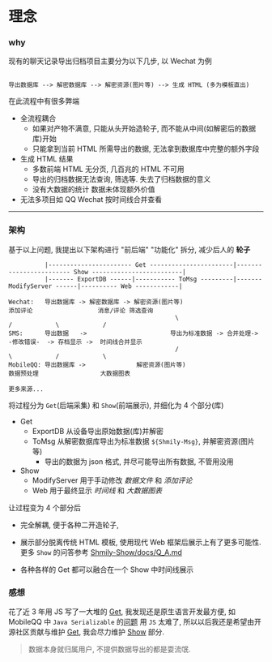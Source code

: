 # 理念

### why

现有的聊天记录导出归档项目主要分为以下几步, 以 Wechat 为例

```

导出数据库 --> 解密数据库 --> 解密资源(图片等) --> 生成 HTML (多为模板直出)

```

在此流程中有很多弊端

-   全流程耦合
    -   如果对产物不满意, 只能从头开始造轮子, 而不能从中间(如解密后的数据库)开始
    -   只能拿到当前 HTML 所需导出的数据, 无法拿到数据库中完整的额外字段
-   生成 HTML 结果
    -   多数前端 HTML 无分页, 几百兆的 HTML 不可用
    -   导出的归档数据无法查询, 筛选等. 失去了归档数据的意义
    -   没有大数据的统计 数据未体现额外价值
-   无法多项目如 QQ Wechat 按时间线合并查看

<hr />

### 架构

基于以上问题, 我提出以下架构进行 "前后端" "功能化" 拆分, 减少后人的 **轮子**

```
          |----------------------- Get -----------------------|------------------------ Show -------------------------|
          |------- ExportDB ------|----------- ToMsg ---------|------- ModifyServer ------|---------- Web ------------|

Wechat:   导出数据库 -> 解密数据库 -> 解密资源(图片等)                       添加评论                  消息/评论 筛选查询
                                              \                        /            \            /
SMS:      导出数据   ->                       导出为标准数据 -> 合并处理->  -修改错误-  -> 存档显示 ->  时间线合并显示
                                              /                        \            /            \
MobileQQ: 导出数据库 ->              解密资源(图片等)                       数据预处理                 大数据图表

更多来源...
```

将过程分为 `Get`(后端采集) 和 `Show`(前端展示), 并细化为 4 个部分(库)

-   Get
    -   ExportDB 从设备导出原始数据(库)并解密
    -   ToMsg 从解密数据库导出为标准数据 `${Shmily-Msg}`, 并解密资源(图片等)
        -   导出的数据为 json 格式, 并尽可能导出所有数据, 不管用没用
-   Show
    -   ModifyServer 用于手动修改 _数据文件_ 和 _添加评论_
    -   Web 用于最终显示 _时间线_ 和 _大数据图表_

让过程变为 4 个部分后

-   完全解耦, 便于各种二开造轮子,

-   展示部分脱离传统 HTML 模板, 使用现代 Web 框架后展示上有了更多可能性. 更多 `Show` 的问答参考 [Shmily-Show/docs/Q_A.md](https://github.com/lqzhgood/Shmily-Show/blob/main/docs/Q_A.md)
-   各种各样的 Get 都可以融合在一个 Show 中时间线展示

### 感想

花了近 3 年用 JS 写了一大堆的 [Get](./use/get.md), 我发现还是原生语言开发最方便, 如 MobileQQ 中 `Java Serializable` 的[问题](https://github.com/ZhangJun2017/QQChatHistoryExporter/issues/4) 用 `JS` 太难了, 所以以后我还是希望由开源社区贡献与维护 [Get](./use/get.md), 我会尽力维护 [Show](https://github.com/lqzhgood/Shmily-Show) 部分.

> 数据本身就归属用户, 不提供数据导出的都是耍流氓.
